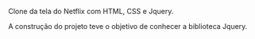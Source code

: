Clone da tela do Netflix com HTML, CSS e Jquery.

A construção do projeto teve o objetivo de conhecer a biblioteca Jquery.

